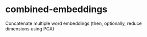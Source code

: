 # combined-embeddings
Concatenate multiple word embeddings (then, optionally, reduce dimensions using PCA) 
